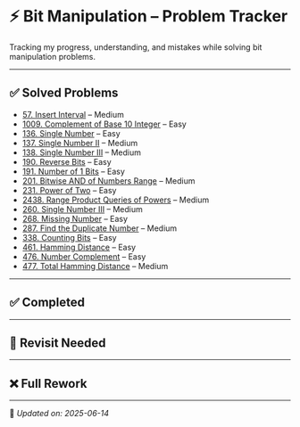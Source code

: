 # ⚡ Bit Manipulation – Problem Tracker

Tracking my progress, understanding, and mistakes while solving bit manipulation problems.

---

## ✅ Solved Problems

- [57. Insert Interval](https://leetcode.com/problems/insert-interval/) – Medium  
- [1009. Complement of Base 10 Integer](https://leetcode.com/problems/complement-of-base-10-integer/) – Easy  
- [136. Single Number](https://leetcode.com/problems/single-number/) – Easy  
- [137. Single Number II](https://leetcode.com/problems/single-number-ii/) – Medium  
- [138. Single Number III](https://leetcode.com/problems/single-number-iii/) – Medium  
- [190. Reverse Bits](https://leetcode.com/problems/reverse-bits/) – Easy  
- [191. Number of 1 Bits](https://leetcode.com/problems/number-of-1-bits/) – Easy  
- [201. Bitwise AND of Numbers Range](https://leetcode.com/problems/bitwise-and-of-numbers-range/) – Medium  
- [231. Power of Two](https://leetcode.com/problems/power-of-two/) – Easy  
- [2438. Range Product Queries of Powers](https://leetcode.com/problems/range-product-queries-of-powers/) – Medium  
- [260. Single Number III](https://leetcode.com/problems/single-number-iii/) – Medium  
- [268. Missing Number](https://leetcode.com/problems/missing-number/) – Easy  
- [287. Find the Duplicate Number](https://leetcode.com/problems/find-the-duplicate-number/) – Medium  
- [338. Counting Bits](https://leetcode.com/problems/counting-bits/) – Easy  
- [461. Hamming Distance](https://leetcode.com/problems/hamming-distance/) – Easy  
- [476. Number Complement](https://leetcode.com/problems/number-complement/) – Easy  
- [477. Total Hamming Distance](https://leetcode.com/problems/total-hamming-distance/) – Medium  

---

## ✅ Completed
<!-- Fill in as you gain full confidence in problems -->

---

## 🔁 Revisit Needed
<!-- Add here if you're unsure or made minor mistakes -->

---

## ❌ Full Rework
<!-- Add here if you totally forgot or couldn't solve -->

---

📝 *Updated on: 2025-06-14*

